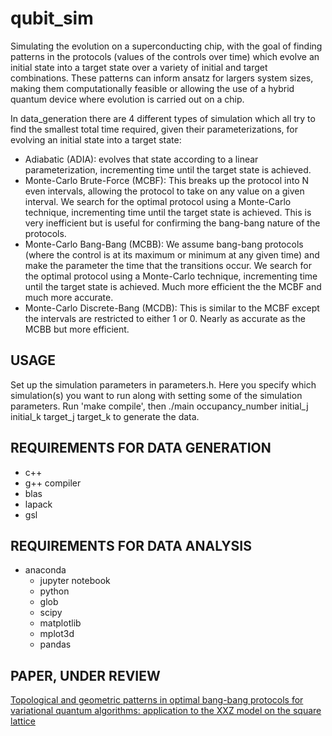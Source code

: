 # qubit_sim
Simulating the evolution on a superconducting chip, with the goal of finding patterns in the protocols (values of the controls over time) which evolve an initial state into a target state over a variety of initial and target combinations. These patterns can inform ansatz for largers system sizes, making them computationally feasible or allowing the use of a hybrid quantum device where evolution is carried out on a chip. 

In data_generation there are 4 different types of simulation which all try to find the smallest total time required, given their parameterizations, for evolving an initial state into a target state:
 - Adiabatic (ADIA): evolves that state according to a linear parameterization, incrementing time until the target state is achieved.
 - Monte-Carlo Brute-Force (MCBF): This breaks up the protocol into N even intervals, allowing the protocol to take on any value on a given interval. We search for the optimal protocol using a Monte-Carlo technique, incrementing time until the target state is achieved. This is very inefficient but is useful for confirming the bang-bang nature of the protocols.
 - Monte-Carlo Bang-Bang (MCBB): We assume bang-bang protocols (where the control is at its maximum or minimum at any given time) and make the parameter the time that the transitions occur. We search for the optimal protocol using a Monte-Carlo technique, incrementing time until the target state is achieved. Much more efficient the the MCBF and much more accurate.
 - Monte-Carlo Discrete-Bang (MCDB): This is similar to the MCBF except the intervals are restricted to either 1 or 0. Nearly as accurate as the MCBB but more efficient.



## USAGE
Set up the simulation parameters in parameters.h. Here you specify which simulation(s) you want to run along with setting some of the simulation parameters. Run 'make compile', then ./main occupancy_number initial_j initial_k target_j target_k to generate the data.



## REQUIREMENTS FOR DATA GENERATION
- c++
- g++ compiler
- blas
- lapack
- gsl



## REQUIREMENTS FOR DATA ANALYSIS
 - anaconda
     - jupyter notebook
     - python
     - glob 
     - scipy 
     - matplotlib 
     - mplot3d 
     - pandas 
 
 
 
## PAPER, UNDER REVIEW
[Topological and geometric patterns in optimal bang-bang protocols for variational quantum algorithms: application to the XXZ model on the square lattice](https://arxiv.org/abs/2012.05476)
